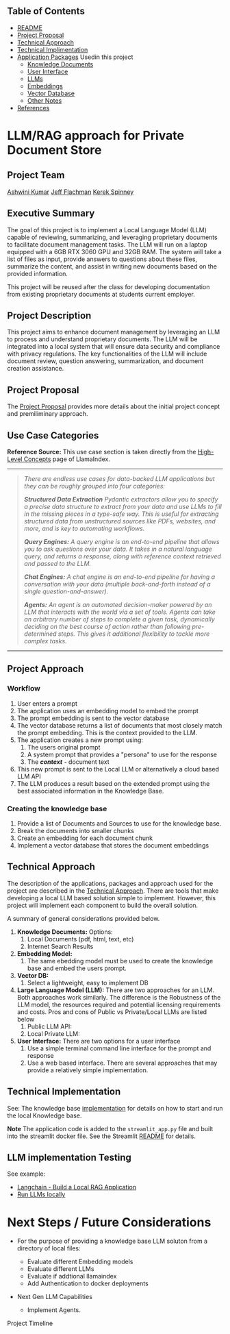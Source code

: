 ## Table of Contents

 - [README](README.md)
 - [Project Proposal](docs/project_proposal.md)
 - [Technical Approach](docs/technical_approach.md)
 - [Technical Implimentation](technical_implementation.md)
 - [Application Packages](docs/application_packages.md) Usedin this project
   - [Knowledge Documents](docs/knowledge_documents.md)
   - [User Interface](docs/user_interface.md)
   - [LLMs](docs/LLMs.md)
   - [Embeddings](docs/embedding.md)
   - [Vector Database](docs/vectorDB.md)
   - [Other Notes](docs/misc_notes.md)
 - [References](docs/references.md)

# LLM/RAG approach for Private Document Store

## Project Team
[Ashwini Kumar](github.com/sharwnakumar)
[Jeff Flachman](github.com/jflachman)
[Kerek Spinney](github.com/kerekspinney)

## Executive Summary

The goal of this project is to implement a Local Language Model (LLM) capable of reviewing, summarizing, and leveraging proprietary documents to facilitate document management tasks. The LLM will run on a laptop equipped with a 6GB RTX 3060 GPU and 32GB RAM. The system will take a list of files as input, provide answers to questions about these files, summarize the content, and assist in writing new documents based on the provided information.

This project will be reused after the class for developing documentation from existing proprietary documents at students current employer.

## Project Description

This project aims to enhance document management by leveraging an LLM to process and understand proprietary documents. The LLM will be integrated into a local system that will ensure data security and compliance with privacy regulations. The key functionalities of the LLM will include document review, question answering, summarization, and document creation assistance.

## Project Proposal

The [Project Proposal](project_proposal.md) provides more details about the initial project concept and premiliminary approach.

## Use Case Categories

**Reference Source:** This use case section is taken directly from the [High-Level Concepts](https://docs.llamaindex.ai/en/stable/getting_started/concepts/) page of LlamaIndex.

---
> *There are endless use cases for data-backed LLM applications but they can be roughly grouped into four categories:*
>
>***Structured Data Extraction** Pydantic extractors allow you to specify a precise data structure to extract from your data and use LLMs to fill in the missing pieces in a type-safe way. This is useful for extracting structured data from unstructured sources like PDFs, websites, and more, and is key to automating workflows.*
>
>***Query Engines:** A query engine is an end-to-end pipeline that allows you to ask questions over your data. It takes in a natural language query, and returns a response, along with reference context retrieved and passed to the LLM.*
>
>***Chat Engines:** A chat engine is an end-to-end pipeline for having a conversation with your data (multiple back-and-forth instead of a single question-and-answer).*
>
>***Agents:** An agent is an automated decision-maker powered by an LLM that interacts with the world via a set of tools. Agents can take an arbitrary number of steps to complete a given task, dynamically deciding on the best course of action rather than following pre-determined steps. This gives it additional flexibility to tackle more complex tasks.*

---

## Project Approach

### Workflow

1. User enters a prompt
2. The application uses an embedding model to embed the prompt 
3. The prompt embedding is sent to the vector database
4. The vector database returns a list of documents that most closely match the prompt embedding.  This is the context provided to the LLM.
5. The application creates a new prompt using:
   1. The users original prompt
   2. A system prompt that provides a "persona" to use for the response
   3. The ***context*** - document text
6. This new prompt is sent to the Local LLM or alternatively a cloud based LLM API
7. The LLM produces a result based on the extended prompt using the best associated information in the Knowledge Base.

### Creating the knowledge base

1. Provide a list of Documents and Sources to use for the knowledge base.
2. Break the documents into smaller chunks
3. Create an embedding for each document chunk
4. Implement a vector database that stores the document embeddings


## Technical Approach

The description of the applications, packages and approach used for the project are described in the [Technical Approach](technical_approach.md).  There are tools that make developing a local LLM based solution simple to implement.  However, this project will implement each component to build the overall solution.

A summary of general considerations provided below.

1. **Knowledge Documents:** Options:
   1. Local Documents (pdf, html, text, etc)
   2. Internet Search Results
2. **Embedding Model:**
   1. The same ebedding model must be used to create the knowledge base and embed the users prompt.
3. **Vector DB:**
   1. Select a lightweight, easy to implement DB
4. **Large Language Model (LLM):** There are two approaches for an LLM. Both approaches work similarly.  The difference is the Robustness of the LLM model, the resources required and potential licensing requirements and costs.  Pros and cons of Public vs Private/Local LLMs are listed below
   1. Public LLM API:  
   2. Local Private LLM:
5. **User Interface:** There are two options for a user interface
   1. Use a simple terminal command line interface for the prompt and response
   2. Use a web based interface.  There are several approaches that may provide a relatively simple implementation.

## Technical Implementation

See: The knowledge base [implementation](technical_implementation.md) for details on how to start and run the local Knowledge base.

**Note** The application code is added to the `streamlit_app.py` file and built into the streamlit docker file.  See the Streamlit [README](README.md) for details.

## LLM implementation Testing

See example:  

  - [Langchain - Build a Local RAG Application](https://python.langchain.com/v0.2/docs/tutorials/local_rag/)
  - [Run LLMs locally](https://python.langchain.com/v0.1/docs/guides/development/local_llms/)


# Next Steps / Future Considerations

- For the purpose of providing a knowledge base LLM soluton from a directory of local files:
  - Evaluate different Embedding models
  - Evaluate different LLMs
  - Evaluate if addtional llamaindex 
  - Add Authentication to docker deployments

- Next Gen LLM Capabilities
  - Implement Agents.


Project Timeline
